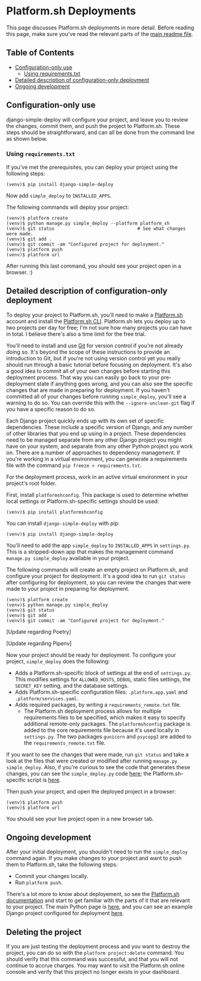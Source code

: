 Platform.sh Deployments
===

This page discusses Platform.sh deployments in more detail. Before reading this page, make sure you've read the relevant parts of the [main readme file](../README.md). 

Table of Contents
---

- [Configuration-only use](#configuration-only-use)
    - [Using requirements.txt](#using-requirementstxt)
- [Detailed description of configuration-only deployment](#detailed-description-of-configuration-only-deployment)    
- [Ongoing development](#ongoing-development)

Configuration-only use
---

django-simple-deploy will configure your project, and leave you to review the changes, commit them, and push the project to Platform.sh. These steps should be straightforward, and can all be done from the command line as shown below.

### Using `requirements.txt`

If you've met the prerequisites, you can deploy your project using the following steps:

```
(venv)$ pip install django-simple-deploy
```

Now add `simple_deploy` to `INSTALLED_APPS`.

The following commands will deploy your project:

```
(venv)$ platform create
(venv)$ python manage.py simple_deploy --platform platform_sh
(venv)$ git status                               # See what changes were made.
(venv)$ git add .
(venv)$ git commit -am "Configured project for deployment."
(venv)$ platform push
(venv)$ platform url
```

After running this last command, you should see your project open in a browser. :)

Detailed description of configuration-only deployment
---

To deploy your project to Platform.sh, you'll need to make a [Platform.sh](https://platform.sh/) account and install the [Platform.sh CLI](https://docs.platform.sh/development/cli.html). Platform.sh lets you deploy up to two projects per day for free; I'm not sure how many projects you can have in total. I believe there's also a time limit for the free trial.

You'll need to install and use [Git](https://git-scm.com) for version control if you're not already doing so. It's beyond the scope of these instructions to provide an introduction to Git, but if you're not using version control yet you really should run through a basic tutorial before focusing on deployment. It's also a good idea to commit all of your own changes before starting this deployment process. That way you can easily go back to your pre-deployment state if anything goes wrong, and you can also see the specific changes that are made in preparing for deployment. If you haven't committed all of your changes before running `simple_deploy`, you'll see a warning to do so. You can override this with the `--ignore-unclean-git` flag if you have a specific reason to do so.

Each Django project quickly ends up with its own set of specific dependencies. These include a specific version of Django, and any number of other libraries that you end up using in a project. These dependencies need to be managed separate from any other Django project you might have on your system, and separate from any other Python project you work on. There are a number of approaches to dependency management. If you're working in a virtual environment, you can generate a requirements file with the command `pip freeze > requirements.txt`.

For the deployment process, work in an active virtual environment in your project's root folder. 

First, install `platformshconfig`. This package is used to determine whether local settings or Platform.sh-specific settings should be used:

```
(venv)$ pip install platformshconfig
```

You can install `django-simple-deploy` with pip:

```
(venv)$ pip install django-simple-deploy
```

You'll need to add the app `simple_deploy` to `INSTALLED_APPS` in `settings.py`. This is a stripped-down app that makes the management command `manage.py simple_deploy` available in your project.

The following commands will create an empty project on Platform.sh, and configure your project for deployment. It's a good idea to run `git status` after configuring for deployment, so you can review the changes that were made to your project in preparing for deployment.

```
(venv)$ platform create
(venv)$ python manage.py simple_deploy
(venv)$ git status
(venv)$ git add .
(venv)$ git commit -am "Configured project for deployment."
```

[Update regarding Poetry]

[Update regarding Pipenv]

Now your project should be ready for deployment. To configure your project, `simple_deploy` does the following:

- Adds a Platform.sh-specific block of settings at the end of `settings.py`. This modifies settings for `ALLOWED_HOSTS`, `DEBUG`, static files settings, the `SECRET_KEY` setting, and the database settings.
- Adds Platform.sh-specific configuration files: `.platform.app.yaml` and `.platform/services.yaml`.
- Adds required packages, by writing a `requirements_remote.txt` file.
    - The Platform.sh deployment process allows for multiple requirements files to be specified, which makes it easy to specify additional remote-only packages. The `platformshconfig` package is added to the core requirements file because it's used locally in `settings.py`. The two packages `gunicorn` and `psycopg2` are added to the `requirements_remote.txt` file.

If you want to see the changes that were made, run `git status` and take a look at the files that were created or modified after running `manage.py simple_deploy`. Also, if you're curious to see the code that generates these changes, you can see the `simple_deploy.py` code [here](https://github.com/ehmatthes/django-simple-deploy/blob/main/simple_deploy/management/commands/simple_deploy.py); the Platform.sh-specific script is [here](https://github.com/ehmatthes/django-simple-deploy/blob/main/simple_deploy/management/commands/utils/deploy_platformsh.py).

Then push your project, and open the deployed project in a browser:

```
(venv)$ platform push
(venv)$ platform url
```

You should see your live project open in a new browser tab.

Ongoing development
---

After your initial deployment, you shouldn't need to run the `simple_deploy` command again. If you make changes to your project and want to push them to Platform.sh, take the following steps:

- Commit your changes locally.
- Run `platform push`.

There's a lot more to know about deployement, so see the [Platform.sh documentation](https://docs.platform.sh) and start to get familiar with the parts of it that are relevant to your project. The main Python page is [here](https://docs.platform.sh/languages/python.html), and you can see an example Django project configured for deployment [here](https://github.com/platformsh-templates/django4).

Deleting the project
---

If you are just testing the deployment process and you want to destroy the project, you can do so with the `platform project:delete` command. You should verify that this command was successful, and that you will not continue to accrue charges. You may want to visit the Platform.sh online console and verify that this project no longer exists in your dashboard.

